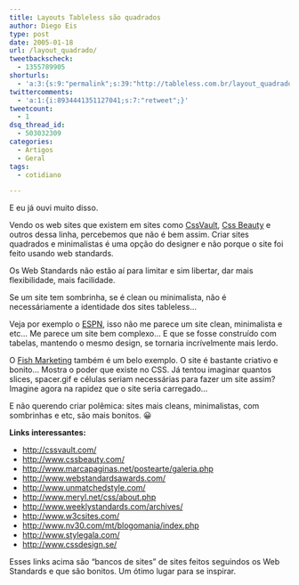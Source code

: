 ```yaml
---
title: Layouts Tableless são quadrados
author: Diego Eis
type: post
date: 2005-01-18
url: /layout_quadrado/
tweetbackscheck:
  - 1355789905
shorturls:
  - 'a:3:{s:9:"permalink";s:39:"http://tableless.com.br/layout_quadrado";s:7:"tinyurl";s:26:"http://tinyurl.com/4yqonxv";s:4:"isgd";s:19:"http://is.gd/vS5MXg";}'
twittercomments:
  - 'a:1:{i:8934441351127041;s:7:"retweet";}'
tweetcount:
  - 1
dsq_thread_id:
  - 503032309
categories:
  - Artigos
  - Geral
tags:
  - cotidiano

---
```

E eu já ouvi muito disso.
                  
Vendo os web sites que existem em sites como [CssVault][1], [Css Beauty][2] e outros dessa linha, percebemos que não é bem assim. Criar sites quadrados e minimalistas é uma opção do designer e não porque o site foi feito usando web standards. 

Os Web Standards não estão aí para limitar e sim libertar, dar mais flexibilidade, mais facilidade.
                  
Se um site tem sombrinha, se é clean ou minimalista, não é necessáriamente a identidade dos sites tableless&#8230; 
                  
Veja por exemplo o [ESPN][3], isso não me parece um site clean, minimalista e etc&#8230; Me parece um site bem complexo&#8230; E que se fosse construído com tabelas, mantendo o mesmo design, se tornaria incrívelmente mais lerdo. 

O [Fish Marketing][4] também é um belo exemplo. O site é bastante criativo e bonito&#8230; Mostra o poder que existe no CSS. Já tentou imaginar quantos slices, spacer.gif e células seriam necessárias para fazer um site assim? Imagine agora na rapidez que o site seria carregado&#8230; 

E não querendo criar polêmica: sites mais cleans, minimalistas, com sombrinhas e etc, são mais bonitos. 😀 

**Links interessantes:** 

  * <http://cssvault.com/>
  * <http://www.cssbeauty.com/>
  * <http://www.marcapaginas.net/postearte/galeria.php>
  * <http://www.webstandardsawards.com/>
  * <http://www.unmatchedstyle.com/>
  * <http://www.meryl.net/css/about.php>
  * <http://www.weeklystandards.com/archives/>
  * <http://www.w3csites.com/>
  * <http://www.nv30.com/mt/blogomania/index.php>
  * <http://www.stylegala.com/>
  * <http://www.cssdesign.se/>

Esses links acima são &#8220;bancos de sites&#8221; de sites feitos seguindos os Web Standards e que são bonitos. Um ótimo lugar para se inspirar.

 [1]: http://www.cssvault.com/
 [2]: http://www.cssbeauty.com/
 [3]: http://www.espn.com/
 [4]: http://www.fishmarketing.net/
